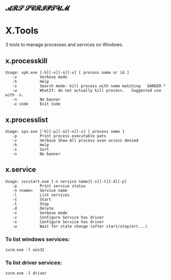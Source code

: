 𝓐𝓡𝓢 𝓢𝓒𝓡𝓘𝓟𝓣𝓤𝓜
-------------------------------------

# X.Tools

3 tools to manage processes and services on Windows.

##  x.processkill

	Usage: xpk.exe [-h][-v][-n][-x] [ process name or id ]
	   -v          Verbose mode
	   -h          Help
	   -s          Search mode: kill process with name matching   DANGER *
	   -w          WhatIf: do not actually kill process.   Suggested use with -s.
	   -n          No banner
	   -x code     Exit Code


##  x.processlist

	Usage: xps.exe [-h][-p][-a][-n][-s] [ process name ]
	   -p          Print process executable pats
	   -v          Verbose Show All process even access denied
	   -h          Help
	   -s          Sort
	   -n          No banner

## x.service

	Usage: svcstart.exe [-n service name][-s][-t][-d][-p]
	   -p          Print service status
	   -n <name>   Service name
	   -l          List services
	   -s          Start
	   -t          Stop
	   -d          Delete
	   -v          Verbose mode
	   -z          Configure Service has driver
	   -x          Configure Service has driver
	   -w          Wait for state change (after start/stop/ert...)

### To list windows services:
    svcm.exe -l win32

### To list driver services:
    svcm.exe -l driver